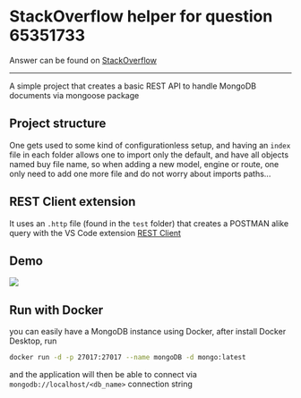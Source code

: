 # StackOverflow helper for question 65351733

Answer can be found on [StackOverflow](https://stackoverflow.com/q/65351733/28004)

***

A simple project that creates a basic REST API to handle MongoDB documents via mongoose package

## Project structure

One gets used to some kind of configurationless setup, and having an `index` file in each folder allows one to import only the default, and have all objects named buy file name, so when adding a new model, engine or route, one only need to add one more file and do not worry about imports paths...

## REST Client extension

It uses an `.http` file (found in the `test` folder) that creates a POSTMAN alike query with the VS Code extension [REST Client](https://marketplace.visualstudio.com/items?itemName=humao.rest-client)

## Demo

![](https://i.imgur.com/UxLhy1z.gif)

## Run with Docker

you can easily have a MongoDB instance using Docker, after install Docker Desktop, run

```bash
docker run -d -p 27017:27017 --name mongoDB -d mongo:latest
```

and the application will then be able to connect via `mongodb://localhost/<db_name>` connection string